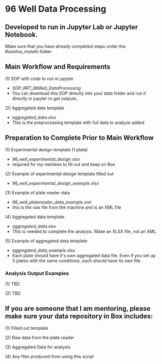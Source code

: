 # 96 Well Data Processing

## Developed to run in Jupyter Lab or Jupyter Notebook. 
Make sure that you have already completed steps under the *Baseline_Installs* folder.



## Main Workflow and Requirements

(1) SOP with code to run in jupyter
- *SOP_RRT_96Well_DataProcessing*
- You can download this SOP directly into your data folder and run it directly in jupyter to get outputs. 

(2) Aggregated data template
- *aggregated_data.xlsx*
- This is the preprocessing template with full data to analyze added


## Preparation to Complete Prior to Main Workflow

(1) Experimental design template (1 plate)
- *96_well_experimental_design.xlsx*
- required for my mentees to fill out and keep on Box

(2) Example of experimental design template filled out
- *96_well_experimental_design_example.xlsx*

(3) Example of plate reader data 
- *96_well_platereader_data_example.xml*
- this is the raw file from the machine and is an XML file

(4) Aggregated data template 
- *aggregated_data.xlsx*
- This is needed to complete the analysis. Make an XLSX file, not an XML.

(5) Example of aggregated data template 
- *aggregated_data_example.xlsx*
- Each plate should have it's own aggregated data file. Even if you set up 3 plates with the same conditions, each should have its own file. 


### Analysis Output Examples 

(1) TBD

(2) TBD



## If you are someone that I am mentoring, please make sure your data repository in Box includes: 

(1) Filled out template

(2) Raw data from the plate reader

(3) Aggregated Data for analysis

(4) Any files produced from using this script
